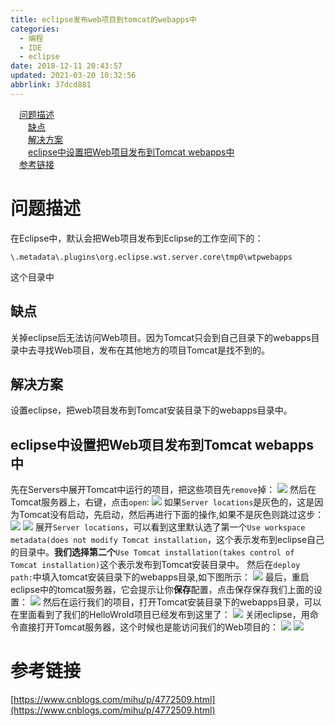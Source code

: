 ```yaml
---
title: eclipse发布web项目到tomcat的webapps中
categories: 
  - 编程
  - IDE
  - eclipse
date: 2018-12-11 20:43:57
updated: 2021-03-20 10:32:56
abbrlink: 37dcd881
---
```

<div id='my_toc'><a href="/blog/37dcd881/#问题描述" class="header_1">问题描述</a>&nbsp;<br><a href="/blog/37dcd881/#缺点" class="header_2">缺点</a>&nbsp;<br><a href="/blog/37dcd881/#解决方案" class="header_2">解决方案</a>&nbsp;<br><a href="/blog/37dcd881/#eclipse中设置把Web项目发布到Tomcat-webapps中" class="header_2">eclipse中设置把Web项目发布到Tomcat webapps中</a>&nbsp;<br><a href="/blog/37dcd881/#参考链接" class="header_1">参考链接</a>&nbsp;<br></div>
<style>.header_1{margin-left: 1em;}.header_2{margin-left: 2em;}.header_3{margin-left: 3em;}.header_4{margin-left: 4em;}.header_5{margin-left: 5em;}.header_6{margin-left: 6em;}</style>
<!--more-->
<script>if (navigator.platform.search('arm')==-1){document.getElementById('my_toc').style.display = 'none';}var e,p = document.getElementsByTagName('p');while (p.length>0) {e = p[0];e.parentElement.removeChild(e);}</script>

<!--end-->
# 问题描述
在Eclipse中，默认会把Web项目发布到Eclipse的工作空间下的：
```
\.metadata\.plugins\org.eclipse.wst.server.core\tmp0\wtpwebapps
```
这个目录中
## 缺点
关掉eclipse后无法访问Web项目。因为Tomcat只会到自己目录下的webapps目录中去寻找Web项目，发布在其他地方的项目Tomcat是找不到的。
## 解决方案
设置eclipse，把web项目发布到Tomcat安装目录下的webapps目录中。
## eclipse中设置把Web项目发布到Tomcat webapps中
先在Servers中展开Tomcat中运行的项目，把这些项目先`remove`掉：
![](https://image-1257720033.cos.ap-shanghai.myqcloud.com/blog/Java/IDESetting/eclipse/change_webapps/remove.png)
然后在Tomcat服务器上，右键，点击`open`:
![](https://image-1257720033.cos.ap-shanghai.myqcloud.com/blog/Java/IDESetting/eclipse/change_webapps/open.png)
如果`Server locations`是灰色的，这是因为Tomcat没有启动，先启动，然后再进行下面的操作,如果不是灰色则跳过这步：
![](https://image-1257720033.cos.ap-shanghai.myqcloud.com/blog/Java/IDESetting/eclipse/change_webapps/gray.png)
![](https://image-1257720033.cos.ap-shanghai.myqcloud.com/blog/Java/IDESetting/eclipse/change_webapps/start.png)
展开`Server locations`，可以看到这里默认选了第一个`Use workspace metadata(does not modify Tomcat installation`，这个表示发布到eclipse自己的目录中。**我们选择第二个**`Use Tomcat installation(takes control of Tomcat installation)`这个表示发布到Tomcat安装目录中。
然后在`deploy path:`中填入tomcat安装目录下的webapps目录,如下图所示：
![](https://image-1257720033.cos.ap-shanghai.myqcloud.com/blog/Java/IDESetting/eclipse/change_webapps/settings.png)
最后，重启eclipse中的tomcat服务器，它会提示让你**保存**配置，点击保存保存我们上面的设置：
![](https://image-1257720033.cos.ap-shanghai.myqcloud.com/blog/Java/IDESetting/eclipse/change_webapps/save.png)
然后在运行我们的项目，打开Tomcat安装目录下的webapps目录，可以在里面看到了我们的HelloWrold项目已经发布到这里了：
![](https://image-1257720033.cos.ap-shanghai.myqcloud.com/blog/Java/IDESetting/eclipse/change_webapps/deploy_yes.png)
关闭eclipse，用命令直接打开Tomcat服务器，这个时候也是能访问我们的Web项目的：
![](https://image-1257720033.cos.ap-shanghai.myqcloud.com/blog/Java/IDESetting/eclipse/change_webapps/startTomcat.png)
![](https://image-1257720033.cos.ap-shanghai.myqcloud.com/blog/Java/IDESetting/eclipse/change_webapps/helloworld.png)

# 参考链接
[https://www.cnblogs.com/mihu/p/4772509.html](https://www.cnblogs.com/mihu/p/4772509.html)
